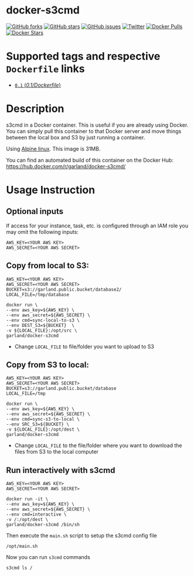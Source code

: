 docker-s3cmd
============
[![GitHub forks](https://img.shields.io/github/forks/sekka1/docker-s3cmd.svg)](https://github.com/sekka1/docker-s3cmd/network)
[![GitHub stars](https://img.shields.io/github/stars/sekka1/docker-s3cmd.svg)](https://github.com/sekka1/docker-s3cmd/stargazers)
[![GitHub issues](https://img.shields.io/github/issues/sekka1/docker-s3cmd.svg)](https://github.com/sekka1/docker-s3cmd/issues)
[![Twitter](https://img.shields.io/twitter/url/https/github.com/sekka1/docker-s3cmd.svg?style=social)](https://twitter.com/intent/tweet?text=S3cmd%20in%20a%20%40Docker%20container:&url=https://github.com/sekka1/docker-s3cmd)
[![Docker Pulls](https://img.shields.io/docker/pulls/garland/docker-s3cmd.svg)](https://hub.docker.com/r/garland/docker-s3cmd/)
[![Docker Stars](https://img.shields.io/docker/stars/garland/docker-s3cmd.svg)](https://hub.docker.com/r/garland/docker-s3cmd/)


# Supported tags and respective `Dockerfile` links

- [`0.1` (*0.1/Dockerfile*)](https://github.com/sekka1/docker-s3cmd/blob/master/0.1/Dockerfile)


# Description

s3cmd in a Docker container.  This is useful if you are already using Docker.
You can simply pull this container to that Docker server and move things between the local box and S3 by just running
a container.

Using [Alpine linux](https://hub.docker.com/_/alpine/).  This image is 31MB.

You can find an automated build of this container on the Docker Hub: https://hub.docker.com/r/garland/docker-s3cmd/

# Usage Instruction

## Optional inputs
If access for your instance, task, etc. is configured through an IAM role you may omit the following inputs:

    AWS_KEY=<YOUR AWS KEY>
    AWS_SECRET=<YOUR AWS SECRET>  

## Copy from local to S3:

    AWS_KEY=<YOUR AWS KEY>
    AWS_SECRET=<YOUR AWS SECRET>
    BUCKET=s3://garland.public.bucket/database2/
    LOCAL_FILE=/tmp/database

    docker run \
    --env aws_key=${AWS_KEY} \
    --env aws_secret=${AWS_SECRET} \
    --env cmd=sync-local-to-s3 \
    --env DEST_S3=${BUCKET}  \
    -v ${LOCAL_FILE}:/opt/src \
    garland/docker-s3cmd

* Change `LOCAL_FILE` to file/folder you want to upload to S3

## Copy from S3 to local:

    AWS_KEY=<YOUR AWS KEY>
    AWS_SECRET=<YOUR AWS SECRET>
    BUCKET=s3://garland.public.bucket/database
    LOCAL_FILE=/tmp

    docker run \
    --env aws_key=${AWS_KEY} \
    --env aws_secret=${AWS_SECRET} \
    --env cmd=sync-s3-to-local \
    --env SRC_S3=${BUCKET} \
    -v ${LOCAL_FILE}:/opt/dest \
    garland/docker-s3cmd

* Change `LOCAL_FILE` to the file/folder where you want to download the files from S3 to the local computer

## Run interactively with s3cmd

    AWS_KEY=<YOUR AWS KEY>
    AWS_SECRET=<YOUR AWS SECRET>

    docker run -it \
    --env aws_key=${AWS_KEY} \
    --env aws_secret=${AWS_SECRET} \
    --env cmd=interactive \
    -v /:/opt/dest \
    garland/docker-s3cmd /bin/sh

Then execute the `main.sh` script to setup the s3cmd config file

    /opt/main.sh

Now you can run `s3cmd` commands

    s3cmd ls /
